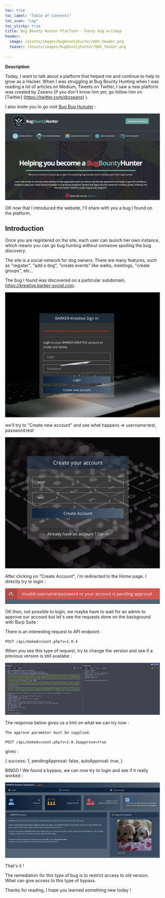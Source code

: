 ```yaml
---
toc: true
toc_label: "Table of Contents"
toc_icon: "cog"
toc_sticky: true
title: Bug Bounty Hunter Platform - Funny bug writeup
header:
  image: /assets/images/bugbountyhunter/bbh_header.png
  teaser: /assets/images/bugbountyhunter/bbh_teaser.png
  
---
```

**Description**

Today, I want to talk about a platform that helped me and continue to help to grow as a Hacker. When I was struggling at Bug Bounty Hunting when I was reading a lot of articles on Medium, Tweets on Twitter, I saw a new platform was created by Zseano (if you don't know him yet, go follow him on [Twitter] (https://twitter.com/@zseano) ). 


I also invite you to go visit [Bug Bug Hunuter](https://bugbountyhunter.com) :

![bugbountyhunter.png](/assets/images/bugbountyhunter/bugbountyhunter.png)

OK now that I introduced the website, I'll share with you a bug I found on the platform.

Introduction
--

Once you are registered on the site, each user can launch her own instance, which means you can go bug hunting without someone spoiling the bug discovery.

The site is a social network for dog owners. There are many features, such as "register", "add a dog", "create events" like walks, meetings, "create groups", etc...


The bug I found was discovered on a particular subdomain, https://kreative.barker-social.com.



![kreative-login-page.png](/assets/images/bugbountyhunter/kreative-login-page.png)

we'll try to "Create new account" and see what happens => username:test, password:test  

![kreative-create-account.png](/assets/images/bugbountyhunter/kreative-create-account.png)

After clicking on "Create Account", i'm redirected to the Home page. I directly try to login : 

![kreative-login-approval.png](/assets/images/bugbountyhunter/kreative-login-approval.png)

OK then, not possible to login, we maybe have to wait for an admin to approve our account but let's see the requests done on the background with Burp Suite : 

There is an interesting request to API endpoint : 

`POST /api/makeAccount.php?v=1.0.4`

When you see this type of request, try to change the version and see if a previous version is still availabe : 

![burp-request-api-version.png](/assets/images/bugbountyhunter/burp-request-api-version.png)

The response below gives us a hint on what we can try now : 

`The approve parameter must be supplied.`


`POST /api/makeAccount.php?v=1.0.1&approve=true`

gives : 

{
   success: 1,
   pendingApproval: false,
   autoApproval: true,
}


BINGO ! We found a bypass, we can now try to login and see if it really worked : 


![kreative-logged-in.png](/assets/images/bugbountyhunter/kreative-logged-in.png)


That's it ! 

The remediation for this type of bug is to restrict access to old version. What can give access to this type of bypass. 


Thanks for reading, I hope you learned something new today ! 
